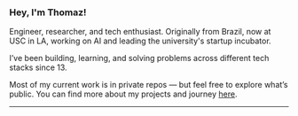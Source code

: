 ### Hey, I'm Thomaz!

Engineer, researcher, and tech enthusiast. Originally from Brazil, now at USC in LA, working on AI and leading the university's startup incubator.

I’ve been building, learning, and solving problems across different tech stacks since 13.

Most of my current work is in private repos — but feel free to explore what’s public. You can find more about my projects and journey [here](thomazbonato.vercel.app/).

---
